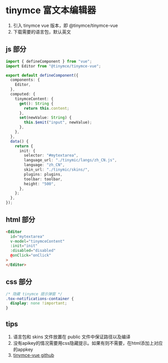 # tinymce 富文本编辑器

1. 引入 tinymce vue 版本，即 @tinymce/tinymce-vue
2. 下载需要的语言包，默认英文

## js 部分

```typescript
import { defineComponent } from "vue";
import Editor from "@tinymce/tinymce-vue";

export default defineComponent({
  components: {
    Editor,
  },
  computed: {
    tinymceContent: {
      get(): String {
        return this.content;
      },
      set(newValue: String) {
        this.$emit("input", newValue);
      },
    },
  },
  data() {
    return {
      init: {
        selector: "#mytextarea",
        language_url: "./tinymic/langs/zh_CN.js",
        language: "zh_CN",
        skin_url: "./tinymic/skins/",
        plugins: plugins,
        toolbar: toolbar,
        height: "500",
      },
    };
  },
});
```

## html 部分

```html
<Editor
  id="mytextarea"
  v-model="tinymceContent"
  :init="init"
  :disabled="disabled"
  @onClick="onClick"
>
</Editor>
```

## css 部分

```css
/* 隐藏 tinymce 提示弹窗 */
.tox-notifications-container {
  display: none !important;
}
```

## tips

1. 语言包和 skins 文件放置在 public 文件中保证路径以及编译
2. 没有apikey的情况需要用css隐藏提示。如果有则不需要，在html添加上对应的appkey
3. [tinymce-vue github](https://github.com/tinymce/tinymce-vue)